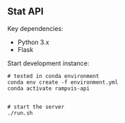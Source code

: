 ## Stat API 

Key dependencies:
- Python 3.x
- Flask

Start development instance:

```
# tested in conda environment
conda env create -f environment.yml
conda activate rampvis-api


# start the server
./run.sh
```
